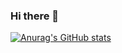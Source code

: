 ### Hi there 👋

[![Anurag's GitHub stats](https://github-readme-stats.vercel.app/api?username=DilemmaRabbit&show_icons=true&theme=onedark)](https://github.com/anuraghazra/github-readme-stats)



<!--
**DilemmaRabbit/DilemmaRabbit** is a ✨ _special_ ✨ repository because its `README.md` (this file) appears on your GitHub profile.

Here are some ideas to get you started:

- 🔭 I’m currently working on ...
- 🌱 I’m currently learning ...
- 👯 I’m looking to collaborate on ...
- 🤔 I’m looking for help with ...
- 💬 Ask me about ...
- 📫 How to reach me: ...
- 😄 Pronouns: ...
- ⚡ Fun fact: ...
-->
